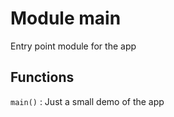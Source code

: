 Module main
===========
Entry point module for the app

Functions
---------

    
`main()`
:   Just a small demo of the app